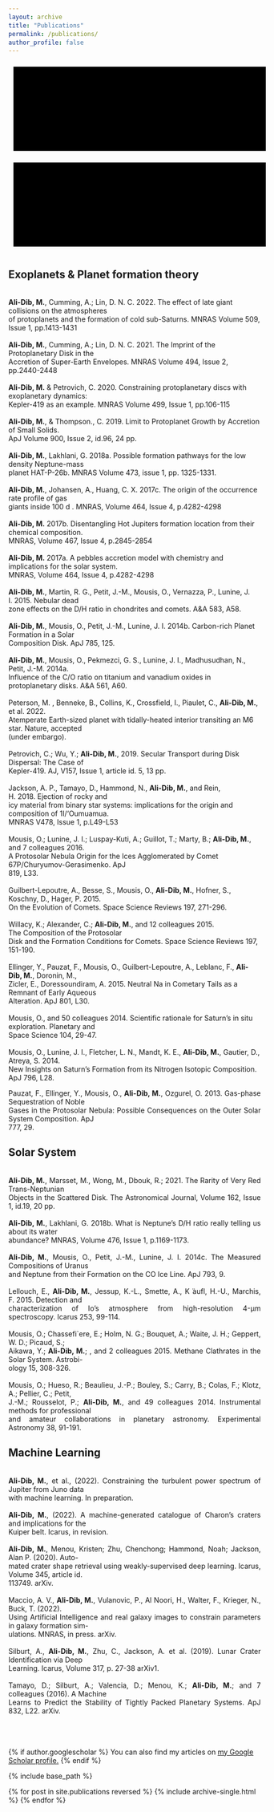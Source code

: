 ```yaml
---
layout: archive
title: "Publications"
permalink: /publications/
author_profile: false
---
```


<head>
<style>
div {
  text-align: justify;
  text-justify: inter-word;
}
</style>
</head>

<html>
<body>
  <div style="text-align: center;">
    <img src="/images/gif10.gif" alt="GIF 1" style="max-width: 100%; margin: 10px;">
    <img src="/images/gif90.gif" alt="GIF 2" style="max-width: 100%; margin: 10px;">
</div>

<p><h2>Exoplanets &amp; Planet formation theory </h2><br><b>Ali-Dib, M.</b>, Cumming, A.; Lin, D. N. C.&nbsp;2022. The effect of late giant collisions on the atmospheres<br>of protoplanets and the formation of cold sub-Saturns. MNRAS Volume 509, Issue 1, pp.1413-1431<br><br><b>Ali-Dib, M.</b>, Cumming, A.; Lin, D. N. C.&nbsp;2021.&nbsp;The Imprint of the Protoplanetary Disk in the<br>Accretion of Super-Earth Envelopes. MNRAS Volume 494, Issue 2, pp.2440-2448<br><br><b>Ali-Dib, M.</b>&nbsp;&amp; Petrovich, C.&nbsp;2020. Constraining protoplanetary discs with exoplanetary dynamics:<br>Kepler-419 as an example. MNRAS Volume 499, Issue 1, pp.106-115<br><br><b>Ali-Dib, M.</b>, &amp; Thompson., C.&nbsp;2019.&nbsp;Limit to Protoplanet Growth by Accretion of Small Solids.<br>ApJ Volume 900, Issue 2, id.96, 24 pp.<br><br><b>Ali-Dib, M.</b>, Lakhlani, G.&nbsp;2018a.&nbsp;Possible formation pathways for the low density Neptune-mass<br>planet HAT-P-26b.&nbsp;MNRAS Volume 473, issue 1, pp. 1325-1331.<br><br><b>Ali-Dib, M.</b>, Johansen, A., Huang, C. X.&nbsp;2017c.&nbsp;The origin of the occurrence rate profile of gas<br>giants inside 100 d . MNRAS, Volume 464, Issue 4, p.4282-4298<br><br><b>Ali-Dib, M.</b> 2017b. Disentangling Hot Jupiters formation location from their chemical composition.<br>MNRAS, Volume 467, Issue 4, p.2845-2854<br><br><b>Ali-Dib, M.</b> 2017a. A pebbles accretion model with chemistry and implications for the solar system.<br>MNRAS, Volume 464, Issue 4, p.4282-4298<br><br><b>Ali-Dib, M.</b>, Martin, R. G., Petit, J.-M., Mousis, O., Vernazza, P., Lunine, J. I.&nbsp;2015. Nebular dead<br>zone effects on the D/H ratio in chondrites and comets. A&amp;A 583, A58.<br><br><b>Ali-Dib, M.</b>, Mousis, O., Petit, J.-M., Lunine, J. I.&nbsp;2014b. Carbon-rich Planet Formation in a Solar<br>Composition Disk. ApJ 785, 125.<br><br><b>Ali-Dib, M.</b>, Mousis, O., Pekmezci, G. S., Lunine, J. I., Madhusudhan, N., Petit, J.-M.&nbsp;2014a.<br>Influence of the C/O ratio on titanium and vanadium oxides in protoplanetary disks. A&amp;A 561, A60.<br><br>Peterson, M. , Benneke, B., Collins, K., Crossfield, I., Piaulet, C.,&nbsp;<b>Ali-Dib, M.</b>, et al.&nbsp;2022. <br> Atemperate Earth-sized planet with tidally-heated interior transiting an M6 star.&nbsp;Nature, accepted<br>(under embargo).<br><br>Petrovich, C.; Wu, Y.;&nbsp;<b>Ali-Dib, M.</b>, 2019.&nbsp;Secular Transport during Disk Dispersal: The Case of<br>Kepler-419.&nbsp;AJ, V157, Issue 1, article id. 5, 13 pp.<br><br>Jackson, A. P., Tamayo, D., Hammond, N.,&nbsp;<b>Ali-Dib, M.</b>, and Rein, H.&nbsp;2018.&nbsp;Ejection of rocky and<br>icy material from binary star systems: implications for the origin and composition of 1I/&lsquo;Oumuamua.<br>MNRAS V478, Issue 1, p.L49-L53<br><br>Mousis, O.; Lunine, J. I.; Luspay-Kuti, A.; Guillot, T.; Marty, B.;&nbsp;<b>Ali-Dib, M.</b>, and 7 colleagues&nbsp;2016.<br>A Protosolar Nebula Origin for the Ices Agglomerated by Comet 67P/Churyumov-Gerasimenko. ApJ<br>819, L33.<br><br>Guilbert-Lepoutre, A., Besse, S., Mousis, O.,&nbsp;<b>Ali-Dib, M.</b>, Hofner, S., Koschny, D., Hager, P.&nbsp;2015.<br>On the Evolution of Comets. Space Science Reviews 197, 271-296.<br><br>Willacy, K.; Alexander, C.;&nbsp;<b>Ali-Dib, M.</b>, and 12 colleagues&nbsp;2015. <br>The Composition of the Protosolar<br>Disk and the Formation Conditions for Comets. Space Science Reviews 197, 151-190.<br><br>Ellinger, Y., Pauzat, F., Mousis, O., Guilbert-Lepoutre, A., Leblanc, F.,&nbsp;<b>Ali-Dib, M.</b>, Doronin, M.,<br>Zicler, E., Doressoundiram, A.&nbsp;2015. Neutral Na in Cometary Tails as a Remnant of Early Aqueous<br>Alteration. ApJ 801, L30.<br><br>Mousis, O., and 50 colleagues&nbsp;2014. Scientific rationale for Saturn&rsquo;s in situ exploration. Planetary and<br>Space Science 104, 29-47.<br><br>Mousis, O., Lunine, J. I., Fletcher, L. N., Mandt, K. E.,&nbsp;<b>Ali-Dib, M.</b>, Gautier, D., Atreya, S.&nbsp;2014.<br>New Insights on Saturn&rsquo;s Formation from its Nitrogen Isotopic Composition. ApJ 796, L28.&nbsp;</p>
<div>Pauzat, F., Ellinger, Y., Mousis, O.,&nbsp;<b>Ali-Dib, M.</b>, Ozgurel, O.&nbsp;2013. Gas-phase Sequestration of Noble<br>Gases in the Protosolar Nebula: Possible Consequences on the Outer Solar System Composition. ApJ<br>777, 29.<br><h2>Solar System</h2><br><b>Ali-Dib, M.</b>, Marsset, M., Wong, M., Dbouk, R.;&nbsp;2021.&nbsp;The Rarity of Very Red Trans-Neptunian<br>Objects in the Scattered Disk.&nbsp;The Astronomical Journal, Volume 162, Issue 1, id.19, 20 pp.<br><br><b>Ali-Dib, M.</b>, Lakhlani, G.&nbsp;2018b.&nbsp;What is Neptune&rsquo;s D/H ratio really telling us about its water<br>abundance?&nbsp;MNRAS, Volume 476, Issue 1, p.1169-1173.<br><br><b>Ali-Dib, M.</b>, Mousis, O., Petit, J.-M., Lunine, J. I.&nbsp;2014c. The Measured Compositions of Uranus<br>and Neptune from their Formation on the CO Ice Line. ApJ 793, 9.<br><br>Lellouch, E.,&nbsp;<b>Ali-Dib, M.</b>, Jessup, K.-L., Smette, A., K ̈aufl, H.-U., Marchis, F.&nbsp;2015. Detection and<br>characterization of Io&rsquo;s atmosphere from high-resolution 4-&mu;m spectroscopy. Icarus 253, 99-114.<br><br>Mousis, O.; Chassefi`ere, E.; Holm, N. G.; Bouquet, A.; Waite, J. H.; Geppert, W. D.; Picaud, S.;<br>Aikawa, Y.;&nbsp;<b>Ali-Dib, M.</b>; , and 2 colleagues&nbsp;2015. Methane Clathrates in the Solar System. Astrobi-<br>ology 15, 308-326.<br><br>Mousis, O.; Hueso, R.; Beaulieu, J.-P.; Bouley, S.; Carry, B.; Colas, F.; Klotz, A.; Pellier, C.; Petit,<br>J.-M.; Rousselot, P.;&nbsp;<b>Ali-Dib, M.</b>, and 49 colleagues&nbsp;2014. Instrumental methods for professional<br>and amateur collaborations in planetary astronomy. Experimental Astronomy 38, 91-191.<br><h2>Machine Learning</h2><br><b>Ali-Dib, M.</b>, et al.,&nbsp;(2022). Constraining the turbulent power spectrum of Jupiter from Juno data<br>with machine learning. In preparation.<br><br><b>Ali-Dib, M.</b>,&nbsp;(2022).&nbsp;A machine-generated catalogue of Charon&rsquo;s craters and implications for the<br>Kuiper belt. Icarus, in revision.<br><br><b>Ali-Dib, M.</b>, Menou, Kristen; Zhu, Chenchong; Hammond, Noah; Jackson, Alan P.&nbsp;(2020). Auto-<br>mated crater shape retrieval using weakly-supervised deep learning.&nbsp;Icarus, Volume 345, article id.<br>113749. arXiv.<br><br>Maccio, A. V.,&nbsp;<b>Ali-Dib, M.</b>, Vulanovic, P., Al Noori, H., Walter, F., Krieger, N., Buck, T.&nbsp;(2022).<br>Using Artificial Intelligence and real galaxy images to constrain parameters in galaxy formation sim-<br>ulations. MNRAS, in press. arXiv.<br><br>Silburt, A.,&nbsp;<b>Ali-Dib, M.</b>, Zhu, C., Jackson, A. et al.&nbsp;(2019).&nbsp;Lunar Crater Identification via Deep<br>Learning.&nbsp;Icarus, Volume 317, p. 27-38 arXiv1.<br><br>Tamayo, D.; Silburt, A.; Valencia, D.; Menou, K.;&nbsp;<b>Ali-Dib, M.</b>; and 7 colleagues&nbsp;(2016). A Machine<br>Learns to Predict the Stability of Tightly Packed Planetary Systems. ApJ 832, L22. arXiv.<br><br><div><br></div>
</div>
<div>
    <section><br></section>
</div>


{% if author.googlescholar %}
  You can also find my articles on <u><a href="{{author.googlescholar}}">my Google Scholar profile</a>.</u>
{% endif %}

{% include base_path %}

{% for post in site.publications reversed %}
  {% include archive-single.html %}
{% endfor %}
</body>